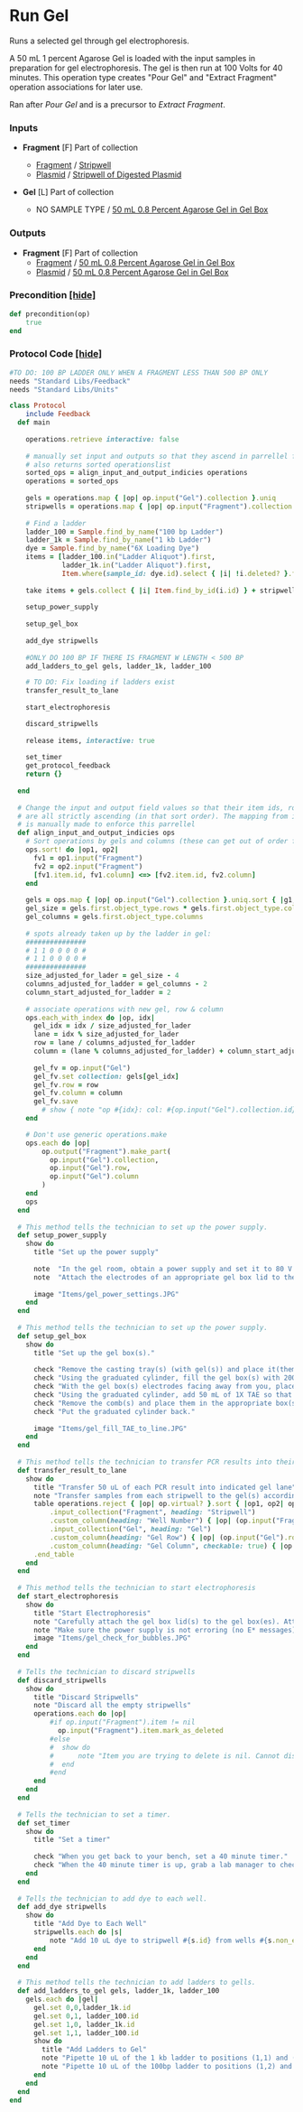 # Run Gel

Runs a selected gel through gel electrophoresis.

A 50 mL 1 percent Agarose Gel is loaded with the input samples in preparation for gel electrophoresis. 
The gel is then run at 100 Volts for 40 minutes. This operation type creates "Pour Gel" and
"Extract Fragment" operation associations for later use.

Ran after *Pour Gel* and is a precursor to *Extract Fragment*.
### Inputs


- **Fragment** [F]  Part of collection
  - <a href='#' onclick='easy_select("Sample Types", "Fragment")'>Fragment</a> / <a href='#' onclick='easy_select("Containers", "Stripwell")'>Stripwell</a>
  - <a href='#' onclick='easy_select("Sample Types", "Plasmid")'>Plasmid</a> / <a href='#' onclick='easy_select("Containers", "Stripwell of Digested Plasmid")'>Stripwell of Digested Plasmid</a>

- **Gel** [L]  Part of collection
  - NO SAMPLE TYPE / <a href='#' onclick='easy_select("Containers", "50 mL 0.8 Percent Agarose Gel in Gel Box")'>50 mL 0.8 Percent Agarose Gel in Gel Box</a>



### Outputs


- **Fragment** [F]  Part of collection
  - <a href='#' onclick='easy_select("Sample Types", "Fragment")'>Fragment</a> / <a href='#' onclick='easy_select("Containers", "50 mL 0.8 Percent Agarose Gel in Gel Box")'>50 mL 0.8 Percent Agarose Gel in Gel Box</a>
  - <a href='#' onclick='easy_select("Sample Types", "Plasmid")'>Plasmid</a> / <a href='#' onclick='easy_select("Containers", "50 mL 0.8 Percent Agarose Gel in Gel Box")'>50 mL 0.8 Percent Agarose Gel in Gel Box</a>

### Precondition <a href='#' id='precondition'>[hide]</a>
```ruby
def precondition(op)
    true
end
```

### Protocol Code <a href='#' id='protocol'>[hide]</a>
```ruby
#TO DO: 100 BP LADDER ONLY WHEN A FRAGMENT LESS THAN 500 BP ONLY 
needs "Standard Libs/Feedback"
needs "Standard Libs/Units"

class Protocol
    include Feedback
  def main
      
    operations.retrieve interactive: false
    
    # manually set input and outputs so that they ascend in parrellel for id, row, column
    # also returns sorted operationslist
    sorted_ops = align_input_and_output_indicies operations
    operations = sorted_ops
    
    gels = operations.map { |op| op.input("Gel").collection }.uniq
    stripwells = operations.map { |op| op.input("Fragment").collection }.uniq.sort { |sw1, sw2| sw1.id <=> sw2.id }
    
    # Find a ladder
    ladder_100 = Sample.find_by_name("100 bp Ladder")
    ladder_1k = Sample.find_by_name("1 kb Ladder")
    dye = Sample.find_by_name("6X Loading Dye")
    items = [ladder_100.in("Ladder Aliquot").first,
             ladder_1k.in("Ladder Aliquot").first,
             Item.where(sample_id: dye.id).select { |i| !i.deleted? }.first]
    
    take items + gels.collect { |i| Item.find_by_id(i.id) } + stripwells.collect { |i| Item.find_by_id(i.id) }, interactive: true
    
    setup_power_supply
    
    setup_gel_box
    
    add_dye stripwells
    
    #ONLY DO 100 BP IF THERE IS FRAGMENT W LENGTH < 500 BP
    add_ladders_to_gel gels, ladder_1k, ladder_100

    # TO DO: Fix loading if ladders exist
    transfer_result_to_lane
    
    start_electrophoresis

    discard_stripwells
    
    release items, interactive: true
    
    set_timer
    get_protocol_feedback
    return {}
    
  end
  
  # Change the input and output field values so that their item ids, row, and column
  # are all strictly ascending (in that sort order). The mapping from input->output
  # is manually made to enforce this parrellel
  def align_input_and_output_indicies ops
    # Sort operations by gels and columns (these can get out of order from PCR)
    ops.sort! do |op1, op2| 
      fv1 = op1.input("Fragment")
      fv2 = op2.input("Fragment")
      [fv1.item.id, fv1.column] <=> [fv2.item.id, fv2.column]
    end
    
    gels = ops.map { |op| op.input("Gel").collection }.uniq.sort { |g1, g2| g1.id <=> g2.id }
    gel_size = gels.first.object_type.rows * gels.first.object_type.columns
    gel_columns = gels.first.object_type.columns
    
    # spots already taken up by the ladder in gel:
    ###############
    # 1 1 0 0 0 0 #
    # 1 1 0 0 0 0 #
    ###############
    size_adjusted_for_lader = gel_size - 4
    columns_adjusted_for_ladder = gel_columns - 2
    column_start_adjusted_for_ladder = 2
    
    # associate operations with new gel, row & column
    ops.each_with_index do |op, idx|
      gel_idx = idx / size_adjusted_for_lader
      lane = idx % size_adjusted_for_lader
      row = lane / columns_adjusted_for_ladder
      column = (lane % columns_adjusted_for_ladder) + column_start_adjusted_for_ladder
      
      gel_fv = op.input("Gel")
      gel_fv.set collection: gels[gel_idx]
      gel_fv.row = row
      gel_fv.column = column
      gel_fv.save
        # show { note "op #{idx}: col: #{op.input("Gel").collection.id}, row: #{op.input("Gel").row}, column: #{op.input("Gel").column}" }
    end

    # Don't use generic operations.make
    ops.each do |op|
        op.output("Fragment").make_part(
          op.input("Gel").collection,
          op.input("Gel").row,
          op.input("Gel").column
        )
    end
    ops
  end
  
  # This method tells the technician to set up the power supply.
  def setup_power_supply
    show do
      title "Set up the power supply"
      
      note  "In the gel room, obtain a power supply and set it to 80 V and with a 40 minute timer."
      note  "Attach the electrodes of an appropriate gel box lid to the power supply."
      
      image "Items/gel_power_settings.JPG" 
    end
  end
  
  # This method tells the technician to set up the power supply.
  def setup_gel_box
    show do
      title "Set up the gel box(s)."
      
      check "Remove the casting tray(s) (with gel(s)) and place it(them) on the bench."
      check "Using the graduated cylinder, fill the gel box(s) with 200 mL of 1X TAE. TAE should just cover the center of the gel box(s)."
      check "With the gel box(s) electrodes facing away from you, place the casting tray(s) (with gel(s)) back in the gel box(s). The top lane(s) should be on your left, as the DNA will move to the right."
      check "Using the graduated cylinder, add 50 mL of 1X TAE so that the surface of the gel is covered."
      check "Remove the comb(s) and place them in the appropriate box(s)."
      check "Put the graduated cylinder back."
      
      image "Items/gel_fill_TAE_to_line.JPG"
    end  
  end
  
  # This method tells the technician to transfer PCR results into their indicated gel lanes.
  def transfer_result_to_lane
    show do 
      title "Transfer 50 uL of each PCR result into indicated gel lane"
      note "Transfer samples from each stripwell to the gel(s) according to the following table:"
      table operations.reject { |op| op.virtual? }.sort { |op1, op2| op1.input("Fragment").item.id <=> op2.input("Fragment").item.id }.extend(OperationList).start_table
          .input_collection("Fragment", heading: "Stripwell")
          .custom_column(heading: "Well Number") { |op| (op.input("Fragment").column + 1)  }
          .input_collection("Gel", heading: "Gel")
          .custom_column(heading: "Gel Row") { |op| (op.input("Gel").row + 1) }
          .custom_column(heading: "Gel Column", checkable: true) { |op| (op.input("Gel").column + 1) }
      .end_table
    end
  end
  
  # This method tells the technician to start electrophoresis
  def start_electrophoresis
    show do
      title "Start Electrophoresis"
      note "Carefully attach the gel box lid(s) to the gel box(es). Attach the red electrode to the red terminal of the power supply, and the black electrode to the neighboring black terminal. Hit the start button on the gel boxes."
      note "Make sure the power supply is not erroring (no E* messages) and that there are bubbles emerging from the platinum wires in the bottom corners of the gel box."
      image "Items/gel_check_for_bubbles.JPG"
    end
  end
  
  # Tells the technician to discard stripwells
  def discard_stripwells
    show do 
      title "Discard Stripwells"
      note "Discard all the empty stripwells"
      operations.each do |op|
          #if op.input("Fragment").item != nil
            op.input("Fragment").item.mark_as_deleted
          #else
          #  show do
          #      note "Item you are trying to delete is nil. Cannot discard." #{op.input("Fragment").item.id}
          #  end
          #end
      end
    end
  end
  
  # Tells the technician to set a timer.
  def set_timer
    show do
      title "Set a timer"
      
      check "When you get back to your bench, set a 40 minute timer." 
      check "When the 40 minute timer is up, grab a lab manager to check on the gel. The lab manager may have you set another timer after checking the gel."
    end
  end
  
  # Tells the technician to add dye to each well.
  def add_dye stripwells
    show do 
      title "Add Dye to Each Well"
      stripwells.each do |s|
          note "Add 10 uL dye to stripwell #{s.id} from wells #{s.non_empty_string}"
      end
    end
  end
  
  # This method tells the technician to add ladders to gells.
  def add_ladders_to_gel gels, ladder_1k, ladder_100
    gels.each do |gel|
      gel.set 0,0,ladder_1k.id
      gel.set 0,1, ladder_100.id
      gel.set 1,0, ladder_1k.id
      gel.set 1,1, ladder_100.id
      show do
        title "Add Ladders to Gel"
        note "Pipette 10 uL of the 1 kb ladder to positions (1,1) and (2,1) of gel #{gel.id}"
        note "Pipette 10 uL of the 100bp ladder to positions (1,2) and (2,2) of gel #{gel.id}"
      end
    end
  end
end
```
